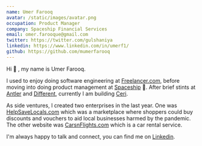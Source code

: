 ```yaml
---
name: Umer Farooq
avatar: /static/images/avatar.png
occupation: Product Manager
company: Spaceship Financial Services
email: omer.farooque@gmail.com
twitter: https://twitter.com/gulshaniya
linkedin: https://www.linkedin.com/in/umerf1/
github: https://github.com/mumerfarooq
---
```


Hi 👋 , my name is Umer Farooq.

I used to enjoy doing software engineering at <a href="https://www.freelancer.com">Freelancer.com</a>, before moving into doing product management at <a href="https://www.spacehip.com.au">Spaceship</a> 🚀. After brief stints at [Antler](https://www.antler.co/) and [Different](https://different.com.au/), currently I am building [Ceri](https://ceri.app?utm=umer).

As side ventures, I created two enterprises in the last year. One was <a href="https://www.helpsavelocals.com">HelpSaveLocals.com</a> which was a marketplace where shoppers could buy discounts and vouchers to aid local businesses harmed by the pandemic. The other website was <a href="https://carsnflights.com/">CarsnFlights.com</a> which is a car rental service.

I'm always happy to talk and connect, you can find me on <a href="https://www.linkedin.com/in/umerf1">Linkedin</a>.
